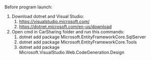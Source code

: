 Before program launch:
1. Download dotnet and Visual Studio:
   1) https://visualstudio.microsoft.com/
   2) https://dotnet.microsoft.com/en-us/download
3. Open cmd in CarSharing folder and run this commands:
   1) dotnet add package Microsoft.EntityFrameworkCore.SqlServer
   2) dotnet add package Microsoft.EntityFrameworkCore.Tools
   3) dotnet add package Microsoft.VisualStudio.Web.CodeGeneration.Design